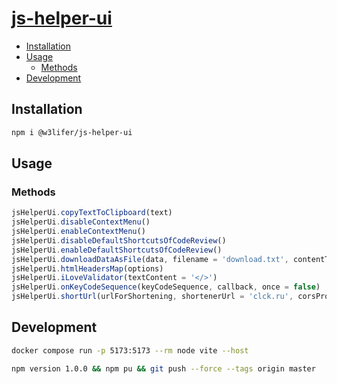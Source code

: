 # [js-helper-ui](https://npmjs.com/@w3lifer/js-helper-ui)

- [Installation](#installation)
- [Usage](#usage)
  - [Methods](#methods)
- [Development](#development)

## Installation

``` sh
npm i @w3lifer/js-helper-ui
```

## Usage

### Methods

``` js
jsHelperUi.copyTextToClipboard(text)
jsHelperUi.disableContextMenu()
jsHelperUi.enableContextMenu()
jsHelperUi.disableDefaultShortcutsOfCodeReview()
jsHelperUi.enableDefaultShortcutsOfCodeReview()
jsHelperUi.downloadDataAsFile(data, filename = 'download.txt', contentType = 'text/plain')
jsHelperUi.htmlHeadersMap(options)
jsHelperUi.iLoveValidator(textContent = '</>')
jsHelperUi.onKeyCodeSequence(keyCodeSequence, callback, once = false)
jsHelperUi.shortUrl(urlForShortening, shortenerUrl = 'clck.ru', corsProxy = false)
```

## Development

``` sh
docker compose run -p 5173:5173 --rm node vite --host
```

``` sh
npm version 1.0.0 && npm pu && git push --force --tags origin master
```
